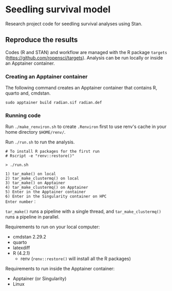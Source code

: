 # Seedling survival model

Research project code for seedling survival analyses using Stan.

## Reproduce the results

Codes (R and STAN) and workflow are managed with the R package `targets` (https://github.com/ropensci/targets).
Analysis can be run locally or inside an Apptainer container.

### Creating an Apptainer container

The following command creates an Apptainer container that contains R, quarto and, cmdstan.

```
sudo apptainer build radian.sif radian.def
```

### Running code

Run `./make_renviron.sh` to create `.Renviron` first to use renv's cache in your home directory `$HOME/renv/`.

Run `./run.sh` to run the analysis.

```
# To install R packages for the first run
# Rscript -e "renv::restore()"

> ./run.sh

1) tar_make() on local
2) tar_make_clustermq() on local
3) tar_make() on Apptainer
4) tar_make_clustermq() on Apptainer
5) Enter in the Apptainer container
6) Enter in the Singularity container on HPC
Enter number：
```

`tar_make()` runs a pipeline with a single thread, and
`tar_make_clustermq()` runs a pipeline in parallel.

Requirements to run on your local computer:

- cmdstan 2.29.2
- quarto
- latexdiff
- R (4.2.1)
	- renv (`renv::restore()` will install all the R packages)

Requirements to run inside the Apptainer container:

- Apptainer (or Singularity)
- Linux

